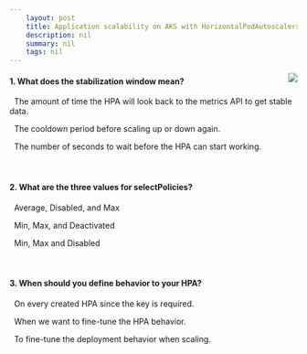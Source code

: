 ```yaml
---
    layout: post
    title: Application scalability on AKS with HorizontalPodAutoscalers - Understand scaler configurations
    description: nil
    summary: nil
    tags: nil
---
```



 <a target="_blank" href="https://docs.microsoft.com/en-us/learn/modules/aks-application-autoscaling-native/4-concepts-scaling-fine-tune/"><i class="fas fa-external-link-alt"></i> </a>
 <img align="right" src="https://docs.microsoft.com/en-us/learn/achievements/generic-badge.svg">
####  1. What does the stabilization window mean?


<i class='fas fa-check-square' style='color: Dodgerblue;'></i> &nbsp;&nbsp;The amount of time the HPA will look back to the metrics API to get stable data.

<i class='far fa-square'></i> &nbsp;&nbsp;The cooldown period before scaling up or down again.

<i class='far fa-square'></i> &nbsp;&nbsp;The number of seconds to wait before the HPA can start working.
<br />
<br />
<br />

####  2. What are the three values for selectPolicies?


<i class='far fa-square'></i> &nbsp;&nbsp;Average, Disabled, and Max

<i class='far fa-square'></i> &nbsp;&nbsp;Min, Max, and Deactivated

<i class='fas fa-check-square' style='color: Dodgerblue;'></i> &nbsp;&nbsp;Min, Max and Disabled
<br />
<br />
<br />

####  3. When should you define behavior to your HPA?


<i class='far fa-square'></i> &nbsp;&nbsp;On every created HPA since the key is required.

<i class='fas fa-check-square' style='color: Dodgerblue;'></i> &nbsp;&nbsp;When we want to fine-tune the HPA behavior.

<i class='far fa-square'></i> &nbsp;&nbsp;To fine-tune the deployment behavior when scaling.
<br />
<br />
<br />
